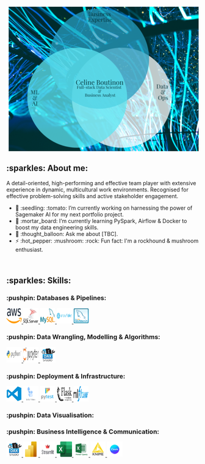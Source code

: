  <p><img src="images/my_venn.png" alt="alt README header"></p>



 <h2 align="left">:sparkles: About me: </h2>
A detail-oriented, high-performing and effective team player with extensive
experience in dynamic, multicultural work environments. Recognised for effective
problem-solving skills and active stakeholder engagement.




<br>
<ul>
<li>🔭 :seedling: :tomato: I’m currently working on harnessing the power of Sagemaker AI for my next portfolio project.</li>
<li>🌱 :mortar_board: I’m currently learning PySpark, Airflow & Docker to boost my data engineering skills.</li>
<li>💬 :thought_balloon: Ask me about [TBC].</li>
<li>⚡ :hot_pepper: :mushroom: :rock: Fun fact: I'm a rockhound & mushroom enthusiast.</li>
</ul>
<br>

<h2 align="left"> :sparkles: Skills:</h2>


<h3 align="left"> :pushpin: Databases & Pipelines:</h3>
<!-- AWS -->
<a href="https://aws.amazon.com" target="_blank" rel="noreferrer">
  <img src="images/AWS.png" alt="AWS" width="40" height="40">
</a>
<!-- Microsoft SQL Server -->
<a href="https://www.microsoft.com/en-us/sql-server" target="_blank" rel="noreferrer">
  <img src="images/Microsoft_SQL_Server.png" alt="MS SQL Server" width="40" height="40">
</a>
<!-- MySQL -->
<a href="https://www.mysql.com/" target="_blank" rel="noreferrer">
  <img src="images/MySQL.png" alt="MySQL" width="40" height="40">
</a>
<!-- Snowflake -->
<a href="https://www.snowflake.com/" target="_blank" rel="noreferrer">
  <img src="images/Snowflake.png" alt="Snowflake" width="40" height="40">
</a>
<!-- MySQL Workbench -->
<a href="https://www.mysql.com/products/workbench/" target="_blank" rel="noreferrer">
  <img src="images/MySQLWorkbench.png" alt="MySQL Workbench" width="40" height="40">
</a>



<h3 align="left"> :pushpin: Data Wrangling, Modelling & Algorithms:</h3>
<!-- Python -->
<a href="https://www.python.org/downloads/" target="_blank" rel="noreferrer">
  <img src="images/python.png" alt="AWS" width="40" height="40">
</a>
<!-- Jupyter -->
<a href="https://jupyter.org/" target="_blank" rel="noreferrer">
  <img src="images/jupyter.png" alt="Jupyter" width="40" height="40">
</a>
<!-- Numpy -->



<!-- Pandas -->




<!-- Scikit-learn -->
<a href="https://daxstudio.org" target="_blank" rel="noreferrer">
  <img src="images/dax_studio.png" alt="DAX Studio" width="40" height="40">
</a>
<!-- Statsmodels API -->

<!-- Scipy -->





<h3 align="left"> :pushpin: Deployment & Infrastructure:</h3>
<!-- Docker 
<a href="https://www.docker.com/" target="_blank" rel="noreferrer">
  <img src="images/docker-logo-blue.png" alt="Docker" width="40" height="40">
</a> -->
<!-- Visual Studio Code -->
<a href="https://code.visualstudio.com/" target="_blank" rel="noreferrer">
  <img src="images/vscode.png" alt="VS Code" width="40" height="40">
</a>

<!-- GitHub Actions -->
<a href="https://github.com/features/actions" target="_blank" rel="noreferrer">
  <img src="images/github-actions.png" alt="GitHub Actions" width="40" height="40">
</a>
<!-- Pytest -->
<a href="https://pytest.org/" target="_blank" rel="noreferrer">
  <img src="images/pytest.png" alt="pytest" width="40" height="40">
</a>
<!-- Flask -->
<a href="https://flask.palletsprojects.com/" target="_blank" rel="noreferrer">
  <img src="images/flask.png" alt="Flask" width="40" height="40">
</a>
<!-- MLflow -->
<a href="https://mlflow.org/" target="_blank" rel="noreferrer">
  <img src="images/MLflow.png" alt="MLflow" width="40" height="40">
</a>


<h3 align="left"> :pushpin: Data Visualisation:</h3>
<!-- Matplotlib -->

<!-- Seaborn -->


<!-- Plotly Express -->


<!-- Shap -->






<h3 align="left"> :pushpin: Business Intelligence & Communication:</h3>
<!-- DAX Studio -->
<a href="https://daxstudio.org" target="_blank" rel="noreferrer">
  <img src="images/dax_studio.png" alt="DAX Studio" width="40" height="40">
</a>
<!-- Power BI -->
<a href="https://powerbi.microsoft.com/" target="_blank" rel="noreferrer">
  <img src="images/Power_BI.png" alt="Power BI" width="40" height="40">
</a>
<!-- Streamlit -->
<a href="https://streamlit.io" target="_blank" rel="noreferrer">
  <img src="images/streamlit.png" alt="Streamlit" width="40" height="40">
</a>
<!-- Excel -->
<a href="https://www.microsoft.com/en-us/microsoft-365/excel" target="_blank" rel="noreferrer">
  <img src="images/excel.png" alt="Excel" width="40" height="40">
</a>
<!-- Power Query -->
<a href="https://powerquery.microsoft.com/" target="_blank" rel="noreferrer">
  <img src="images/Power-Query.png" alt="Power Query" width="40" height="40">
</a>
<!-- KNIME Analytics -->
<a href="https://www.credly.com/go/q2crlBRL" target="_blank" rel="noreferrer">
  <img src="images/knime.jpg" alt="KNIME Analytics" width="40" height="40">
</a>
<!-- Canva -->
<a href="https://www.canva.com/design/DAF77nNuLZE/cVnBmROe4RQdNb57G9Zv1w/view?utm_content=DAF77nNuLZE&utm_campaign=designshare&utm_medium=link2&utm_source=uniquelinks&utlId=ha1d4ccbafa" target="_blank" rel="noreferrer">
  <img src="images/canva.png" alt="Canva" width="40" height="40">
</a> 






